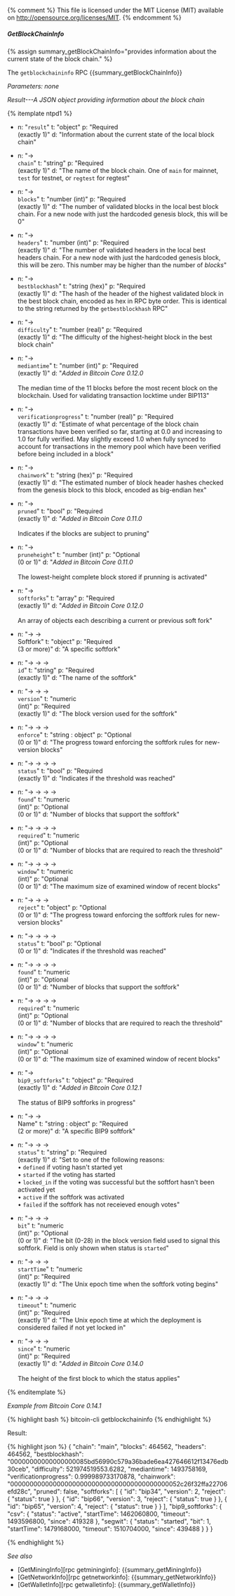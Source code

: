 {% comment %}
This file is licensed under the MIT License (MIT) available on
http://opensource.org/licenses/MIT.
{% endcomment %}

##### GetBlockChainInfo

{% assign summary_getBlockChainInfo="provides information about the current state of the block chain." %}

The `getblockchaininfo` RPC {{summary_getBlockChainInfo}}

*Parameters: none*

*Result---A JSON object providing information about the block chain*

{% itemplate ntpd1 %}
- n: "`result`"
  t: "object"
  p: "Required<br>(exactly 1)"
  d: "Information about the current state of the local block chain"

- n: "→<br>`chain`"
  t: "string"
  p: "Required<br>(exactly 1)"
  d: "The name of the block chain.  One of `main` for mainnet, `test` for testnet, or `regtest`<!--noref--> for regtest"

- n: "→<br>`blocks`"
  t: "number (int)"
  p: "Required<br>(exactly 1)"
  d: "The number of validated blocks in the local best block chain.  For a new node with just the hardcoded genesis block, this will be 0"

- n: "→<br>`headers`"
  t: "number (int)"
  p: "Required<br>(exactly 1)"
  d: "The number of validated headers in the local best headers chain.  For a new node with just the hardcoded genesis block, this will be zero.  This number may be higher than the number of *blocks*"

- n: "→<br>`bestblockhash`"
  t: "string (hex)"
  p: "Required<br>(exactly 1)"
  d: "The hash of the header of the highest validated block in the best block chain, encoded as hex in RPC byte order.  This is identical to the string returned by the `getbestblockhash` RPC"

- n: "→<br>`difficulty`"
  t: "number (real)"
  p: "Required<br>(exactly 1)"
  d: "The difficulty of the highest-height block in the best block chain"

- n: "→<br>`mediantime`"
  t: "number (int)"
  p: "Required<br>(exactly 1)"
  d: "*Added in Bitcoin Core 0.12.0*<br><br>The median time of the 11 blocks before the most recent block on the blockchain.  Used for validating transaction locktime under BIP113"
  
- n: "→<br>`verificationprogress`"
  t: "number (real)"
  p: "Required<br>(exactly 1)"
  d: "Estimate of what percentage of the block chain transactions have been verified so far, starting at 0.0 and increasing to 1.0 for fully verified.  May slightly exceed 1.0 when fully synced to account for transactions in the memory pool which have been verified before being included in a block"

- n: "→<br>`chainwork`"
  t: "string (hex)"
  p: "Required<br>(exactly 1)"
  d: "The estimated number of block header hashes checked from the genesis block to this block, encoded as big-endian hex"

- n: "→<br>`pruned`"
  t: "bool"
  p: "Required<br>(exactly 1)"
  d: "*Added in Bitcoin Core 0.11.0*<br><br>Indicates if the blocks are subject to pruning"
  
- n: "→<br>`pruneheight`"
  t: "number (int)"
  p: "Optional<br>(0 or 1)"
  d: "*Added in Bitcoin Core 0.11.0*<br><br>The lowest-height complete block stored if prunning is activated"
  
- n: "→<br>`softforks`"
  t: "array"
  p: "Required<br>(exactly 1)"
  d: "*Added in Bitcoin Core 0.12.0*<br><br>An array of objects each describing a current or previous soft fork"

- n: "→ →<br>Softfork"
  t: "object"
  p: "Required<br>(3 or more)"
  d: "A specific softfork"
  
- n: "→ → →<br>`id`"
  t: "string"
  p: "Required<br>(exactly 1)"
  d: "The name of the softfork"
  
- n: "→ → →<br>`version`"
  t: "numeric<br>(int)"
  p: "Required<br>(exactly 1)"
  d: "The block version used for the softfork"
  
- n: "→ → →<br>`enforce`"
  t: "string : object"
  p: "Optional<br>(0 or 1)"
  d: "The progress toward enforcing the softfork rules for new-version blocks"

- n: "→ → → →<br>`status`"
  t: "bool"
  p: "Required<br>(exactly 1)"
  d: "Indicates if the threshold was reached"
  
- n: "→ → → →<br>`found`"
  t: "numeric<br>(int)"
  p: "Optional<br>(0 or 1)"
  d: "Number of blocks that support the softfork"
  
- n: "→ → → →<br>`required`"
  t: "numeric<br>(int)"
  p: "Optional<br>(0 or 1)"
  d: "Number of blocks that are required to reach the threshold"

- n: "→ → → →<br>`window`"
  t: "numeric<br>(int)"
  p: "Optional<br>(0 or 1)"
  d: "The maximum size of examined window of recent blocks"

- n: "→ → →<br>`reject`"
  t: "object"
  p: "Optional<br>(0 or 1)"
  d: "The progress toward enforcing the softfork rules for new-version blocks"

- n: "→ → → →<br>`status`"
  t: "bool"
  p: "Optional<br>(0 or 1)"
  d: "Indicates if the threshold was reached"
  
- n: "→ → → →<br>`found`"
  t: "numeric<br>(int)"
  p: "Optional<br>(0 or 1)"
  d: "Number of blocks that support the softfork"
  
- n: "→ → → →<br>`required`"
  t: "numeric<br>(int)"
  p: "Optional<br>(0 or 1)"
  d: "Number of blocks that are required to reach the threshold"

- n: "→ → → →<br>`window`"
  t: "numeric<br>(int)"
  p: "Optional<br>(0 or 1)"
  d: "The maximum size of examined window of recent blocks"
  
- n: "→<br>`bip9_softforks`"
  t: "object"
  p: "Required<br>(exactly 1)"
  d: "*Added in Bitcoin Core 0.12.1*<br><br>The status of BIP9 softforks in progress"
  
- n: "→ →<br>Name"
  t: "string : object"
  p: "Required<br>(2 or more)"
  d: "A specific BIP9 softfork"
  
- n: "→ → →<br>`status`"
  t: "string"
  p: "Required<br>(exactly 1)"
  d: "Set to one of the following reasons:<br>• `defined` if voting hasn't started yet<br>• `started` if the voting has started <br>• `locked_in` if the voting was successful but the softfort hasn't been activated yet<br>• `active` if the softfork was activated<br>• `failed` if the softfork has not receieved enough votes"
  
- n: "→ → →<br>`bit`"
  t: "numeric<br>(int)"
  p: "Optional<br>(0 or 1)"
  d: "The bit (0-28) in the block version field used to signal this softfork.  Field is only shown when status is `started`"
  
- n: "→ → →<br>`startTime`"
  t: "numeric<br>(int)"
  p: "Required<br>(exactly 1)"
  d: "The Unix epoch time when the softfork voting begins"
  
- n: "→ → →<br>`timeout`"
  t: "numeric<br>(int)"
  p: "Required<br>(exactly 1)"
  d: "The Unix epoch time at which the deployment is considered failed if not yet locked in"
  
- n: "→ → →<br>`since`"
  t: "numeric<br>(int)"
  p: "Required<br>(exactly 1)"
  d: "*Added in Bitcoin Core 0.14.0*<br><br>The height of the first block to which the status applies"
  
{% enditemplate %}

*Example from Bitcoin Core 0.14.1*

{% highlight bash %}
bitcoin-cli getblockchaininfo
{% endhighlight %}

Result:

{% highlight json %}
{
  "chain": "main",
  "blocks": 464562,
  "headers": 464562,
  "bestblockhash": "00000000000000000085bd56990c579a36bade6ea427646612f13476edb30ceb",
  "difficulty": 521974519553.6282,
  "mediantime": 1493758169,
  "verificationprogress": 0.999989733170878,
  "chainwork": "00000000000000000000000000000000000000000052c26f32ffa22706efd28c",
  "pruned": false,
  "softforks": [
    {
      "id": "bip34",
      "version": 2,
      "reject": {
        "status": true
      }
    },
    {
      "id": "bip66",
      "version": 3,
      "reject": {
        "status": true
      }
    },
    {
      "id": "bip65",
      "version": 4,
      "reject": {
        "status": true
      }
    }
  ],
  "bip9_softforks": {
    "csv": {
      "status": "active",
      "startTime": 1462060800,
      "timeout": 1493596800,
      "since": 419328
    },
    "segwit": {
      "status": "started",
      "bit": 1,
      "startTime": 1479168000,
      "timeout": 1510704000,
      "since": 439488
    }
  }
}

{% endhighlight %}

*See also*

* [GetMiningInfo][rpc getmininginfo]: {{summary_getMiningInfo}}
* [GetNetworkInfo][rpc getnetworkinfo]: {{summary_getNetworkInfo}}
* [GetWalletInfo][rpc getwalletinfo]: {{summary_getWalletInfo}}

